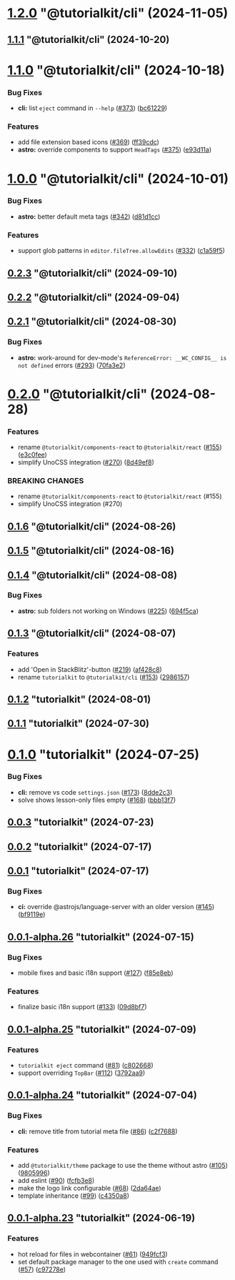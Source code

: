 # [1.2.0](https://github.com/stackblitz/tutorialkit/compare/1.1.1...1.2.0) "@tutorialkit/cli" (2024-11-05)



## [1.1.1](https://github.com/stackblitz/tutorialkit/compare/1.1.0...1.1.1) "@tutorialkit/cli" (2024-10-20)



# [1.1.0](https://github.com/stackblitz/tutorialkit/compare/1.0.0...1.1.0) "@tutorialkit/cli" (2024-10-18)


### Bug Fixes

* **cli:** list `eject` command in `--help` ([#373](https://github.com/stackblitz/tutorialkit/issues/373)) ([bc61229](https://github.com/stackblitz/tutorialkit/commit/bc61229f156db3043b57dd3f85f09b72702a70b0))


### Features

* add file extension based icons ([#369](https://github.com/stackblitz/tutorialkit/issues/369)) ([ff39cdc](https://github.com/stackblitz/tutorialkit/commit/ff39cdc258764c8d4d1bebe2dce2795fe10e1870))
* **astro:** override components to support `HeadTags` ([#375](https://github.com/stackblitz/tutorialkit/issues/375)) ([e93d11a](https://github.com/stackblitz/tutorialkit/commit/e93d11a11b8a01dc6de859842b0dc675b01008de))



# [1.0.0](https://github.com/stackblitz/tutorialkit/compare/0.2.3...1.0.0) "@tutorialkit/cli" (2024-10-01)


### Bug Fixes

* **astro:** better default meta tags ([#342](https://github.com/stackblitz/tutorialkit/issues/342)) ([d81d1cc](https://github.com/stackblitz/tutorialkit/commit/d81d1cc01fdbce702ae91a6a5f371bd03c38b338))


### Features

* support glob patterns in `editor.fileTree.allowEdits` ([#332](https://github.com/stackblitz/tutorialkit/issues/332)) ([c1a59f5](https://github.com/stackblitz/tutorialkit/commit/c1a59f54c5b5700b8ec8ed5a4a3ebf2169b2409c))



## [0.2.3](https://github.com/stackblitz/tutorialkit/compare/0.2.2...0.2.3) "@tutorialkit/cli" (2024-09-10)



## [0.2.2](https://github.com/stackblitz/tutorialkit/compare/0.2.1...0.2.2) "@tutorialkit/cli" (2024-09-04)



## [0.2.1](https://github.com/stackblitz/tutorialkit/compare/0.2.0...0.2.1) "@tutorialkit/cli" (2024-08-30)


### Bug Fixes

* **astro:** work-around for dev-mode's `ReferenceError: __WC_CONFIG__ is not defined` errors ([#293](https://github.com/stackblitz/tutorialkit/issues/293)) ([70fa3e2](https://github.com/stackblitz/tutorialkit/commit/70fa3e2895f2f2c4d25aa3410690297afb49a44b))



# [0.2.0](https://github.com/stackblitz/tutorialkit/compare/0.1.6...0.2.0) "@tutorialkit/cli" (2024-08-28)


### Features

* rename `@tutorialkit/components-react` to `@tutorialkit/react` ([#155](https://github.com/stackblitz/tutorialkit/issues/155)) ([e3c0fee](https://github.com/stackblitz/tutorialkit/commit/e3c0fee902a7bfc312fb01b30531209815d460c3))
* simplify UnoCSS integration ([#270](https://github.com/stackblitz/tutorialkit/issues/270)) ([8d49ef8](https://github.com/stackblitz/tutorialkit/commit/8d49ef81272d84cbfa2c1a10742f01540fe3650c))


### BREAKING CHANGES

* rename `@tutorialkit/components-react` to `@tutorialkit/react` (#155)
* simplify UnoCSS integration (#270)



## [0.1.6](https://github.com/stackblitz/tutorialkit/compare/0.1.5...0.1.6) "@tutorialkit/cli" (2024-08-26)



## [0.1.5](https://github.com/stackblitz/tutorialkit/compare/0.1.4...0.1.5) "@tutorialkit/cli" (2024-08-16)



## [0.1.4](https://github.com/stackblitz/tutorialkit/compare/0.1.3...0.1.4) "@tutorialkit/cli" (2024-08-08)


### Bug Fixes

* **astro:** sub folders not working on Windows ([#225](https://github.com/stackblitz/tutorialkit/issues/225)) ([694f5ca](https://github.com/stackblitz/tutorialkit/commit/694f5ca26dafae33554136ffbedea70c6c87585c))



## [0.1.3](https://github.com/stackblitz/tutorialkit/compare/0.1.2...0.1.3) "@tutorialkit/cli" (2024-08-07)


### Features

* add 'Open in StackBlitz'-button ([#219](https://github.com/stackblitz/tutorialkit/issues/219)) ([af428c8](https://github.com/stackblitz/tutorialkit/commit/af428c84f0cd817debd336dc43e88c19583800ce))
* rename `tutorialkit` to `@tutorialkit/cli` ([#153](https://github.com/stackblitz/tutorialkit/issues/153)) ([2986157](https://github.com/stackblitz/tutorialkit/commit/298615748b1f2d3ea737c591ce193eb0d28407ca))



## [0.1.2](https://github.com/stackblitz/tutorialkit/compare/0.1.1...0.1.2) "tutorialkit" (2024-08-01)



## [0.1.1](https://github.com/stackblitz/tutorialkit/compare/0.1.0...0.1.1) "tutorialkit" (2024-07-30)



# [0.1.0](https://github.com/stackblitz/tutorialkit/compare/0.0.3...0.1.0) "tutorialkit" (2024-07-25)


### Bug Fixes

* **cli:** remove vs code `settings.json` ([#173](https://github.com/stackblitz/tutorialkit/issues/173)) ([8dde2c3](https://github.com/stackblitz/tutorialkit/commit/8dde2c3248fe897921c1e928f5084c426270ede2))
* solve shows lesson-only files empty ([#168](https://github.com/stackblitz/tutorialkit/issues/168)) ([bbb13f7](https://github.com/stackblitz/tutorialkit/commit/bbb13f7251a5259a3f7b4fc8300d0b308828bd73))



## [0.0.3](https://github.com/stackblitz/tutorialkit/compare/0.0.2...0.0.3) "tutorialkit" (2024-07-23)



## [0.0.2](https://github.com/stackblitz/tutorialkit/compare/0.0.1...0.0.2) "tutorialkit" (2024-07-17)



## [0.0.1](https://github.com/stackblitz/tutorialkit/compare/0.0.1-alpha.26...0.0.1) "tutorialkit" (2024-07-17)


### Bug Fixes

* **ci:** override @astrojs/language-server with an older version ([#145](https://github.com/stackblitz/tutorialkit/issues/145)) ([bf9119e](https://github.com/stackblitz/tutorialkit/commit/bf9119ef29913eadd66581a103c3b34d9bf58401))



## [0.0.1-alpha.26](https://github.com/stackblitz/tutorialkit/compare/0.0.1-alpha.25...0.0.1-alpha.26) "tutorialkit" (2024-07-15)


### Bug Fixes

* mobile fixes and basic i18n support ([#127](https://github.com/stackblitz/tutorialkit/issues/127)) ([f85e8eb](https://github.com/stackblitz/tutorialkit/commit/f85e8eb6058473b0ad2e061d39e14d111f3f34fe))


### Features

* finalize basic i18n support ([#133](https://github.com/stackblitz/tutorialkit/issues/133)) ([09d8bf7](https://github.com/stackblitz/tutorialkit/commit/09d8bf7bd7673abb5b92b7de569daad1b44b07fd))



## [0.0.1-alpha.25](https://github.com/stackblitz/tutorialkit/compare/0.0.1-alpha.24...0.0.1-alpha.25) "tutorialkit" (2024-07-09)


### Features

* `tutorialkit eject` command ([#81](https://github.com/stackblitz/tutorialkit/issues/81)) ([c802668](https://github.com/stackblitz/tutorialkit/commit/c802668aa39875052ac917952bee8d491dde1557))
* support overriding `TopBar` ([#112](https://github.com/stackblitz/tutorialkit/issues/112)) ([3792aa9](https://github.com/stackblitz/tutorialkit/commit/3792aa99103ed2461c9b4922838fec7fbcb5dec7))



## [0.0.1-alpha.24](https://github.com/stackblitz/tutorialkit/compare/0.0.1-alpha.23...0.0.1-alpha.24) "tutorialkit" (2024-07-04)


### Bug Fixes

* **cli:** remove title from tutorial meta file ([#86](https://github.com/stackblitz/tutorialkit/issues/86)) ([c2f7688](https://github.com/stackblitz/tutorialkit/commit/c2f7688b27074c6261f025525437bccea9431fd3))


### Features

* add `@tutorialkit/theme` package to use the theme without astro ([#105](https://github.com/stackblitz/tutorialkit/issues/105)) ([9805996](https://github.com/stackblitz/tutorialkit/commit/9805996a4211a1c8a3e1bfbbd958a27f1957d4d7))
* add eslint ([#90](https://github.com/stackblitz/tutorialkit/issues/90)) ([fcfb3e8](https://github.com/stackblitz/tutorialkit/commit/fcfb3e8109b5be1ef59ac2bfd8efd4db8e635e34))
* make the logo link configurable ([#68](https://github.com/stackblitz/tutorialkit/issues/68)) ([2da64ae](https://github.com/stackblitz/tutorialkit/commit/2da64ae811cbb12aeab8fd1fb36bed4845542aa4))
* template inheritance ([#99](https://github.com/stackblitz/tutorialkit/issues/99)) ([c4350a8](https://github.com/stackblitz/tutorialkit/commit/c4350a8032d0d24ac9250be8b81869ddae88a538))



## [0.0.1-alpha.23](https://github.com/stackblitz/tutorialkit/compare/0.0.1-alpha.22...0.0.1-alpha.23) "tutorialkit" (2024-06-19)


### Features

* hot reload for files in webcontainer ([#61](https://github.com/stackblitz/tutorialkit/issues/61)) ([949fcf3](https://github.com/stackblitz/tutorialkit/commit/949fcf3438e3bf17902d753089372fbc03911136))
* set default package manager to the one used with `create` command ([#57](https://github.com/stackblitz/tutorialkit/issues/57)) ([c97278e](https://github.com/stackblitz/tutorialkit/commit/c97278e94292a2f4cfd76a75cb31e540b5c0d230))



